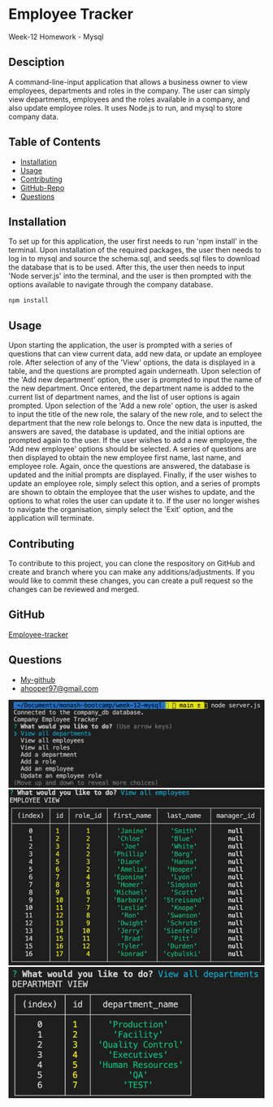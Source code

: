 # Employee Tracker
Week-12 Homework - Mysql
## Desciption 
A command-line-input application that allows a business owner to view employees, departments and roles in the company. The user can simply view departments, employees and the roles available in a company, and also update employee roles. It uses Node.js to run, and mysql to store company data.
## Table of Contents
* [Installation](#installation)
* [Usage](#usage)
* [Contributing](#contributing)
* [GitHub-Repo](#github)
* [Questions](#questions)
## Installation
To set up for this application, the user first needs to run 'npm install' in the terminal. Upon installation of the required packages, the user then needs to log in to mysql and source the schema.sql, and seeds.sql files to download the database that is to be used. After this, the user then needs to input 'Node server.js' into the terminal, and the user is then prompted with the options available to navigate through the company database.
```
npm install
```
## Usage
Upon starting the application, the user is prompted with a series of questions that can view current data, add new data, or update an employee role. After selection of any of the 'View' options, the data is displayed in a table, and the questions are prompted again underneath. Upon selection of the 'Add new department' option, the user is prompted to input the name of the new department. Once entered, the department name is added to the current list of department names, and the list of user options is again prompted. Upon selection of the 'Add a new role' option, the user is asked to input the title of the new role, the salary of the new role, and to select the department that the new role belongs to. Once the new data is inputted, the answers are saved, the database is updated, and the initial options are prompted again to the user. If the user wishes to add a new employee, the 'Add new employee' options should be selected. A series of questions are then displayed to obtain the new employee first name, last name, and employee role. Again, once the questions are answered, the database is updated and the initial prompts are displayed. Finally, if the user wishes to update an employee role, simply select this option, and a series of prompts are shown to obtain the employee that the user wishes to update, and the options to what roles the user can update it to. If the user no longer wishes to navigate the organisation, simply select the 'Exit' option, and the application will terminate.
## Contributing
To contribute to this project, you can clone the respository on GitHub and create and branch where you can make any additions/adjustments. If you would like to commit these changes, you can create a pull request so the changes can be reviewed and merged.
## GitHub
[Employee-tracker](https://github.com/ahooper00/employee-tracker-mysql)
## Questions
* [My-github](ahooper00@github.com)
* ahooper97@gmail.com

![Screenshot-1](images/screenshot-1.png)
![Screenshot-2](images/screenshot-2.png)
![Screenshot-3](images/screenshot-3.png)